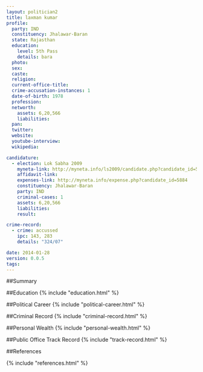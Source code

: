 ```yaml
---
layout: politician2
title: laxman kumar
profile: 
  party: IND
  constituency: Jhalawar-Baran
  state: Rajasthan
  education: 
    level: 5th Pass
    details: bara
  photo: 
  sex: 
  caste: 
  religion: 
  current-office-title: 
  crime-accusation-instances: 1
  date-of-birth: 1978
  profession: 
  networth: 
    assets: 6,20,566
    liabilities: 
  pan: 
  twitter: 
  website: 
  youtube-interview: 
  wikipedia: 

candidature: 
  - election: Lok Sabha 2009
    myneta-link: http://myneta.info/ls2009/candidate.php?candidate_id=5884
    affidavit-link: 
    expenses-link: http://myneta.info/expense.php?candidate_id=5884
    constituency: Jhalawar-Baran 
    party: IND
    criminal-cases: 1
    assets: 6,20,566
    liabilities: 
    result:  

crime-record: 
  - crime: accussed
    ipc: 143, 283
    details: "324/07" 

date: 2014-01-28
version: 0.0.5
tags: 
---
```

##Summary


##Education
{% include "education.html" %}


##Political Career
{% include "political-career.html" %}


##Criminal Record
{% include "criminal-record.html" %}


##Personal Wealth
{% include "personal-wealth.html" %}


##Public Office Track Record
{% include "track-record.html" %}


##References


{% include "references.html" %}